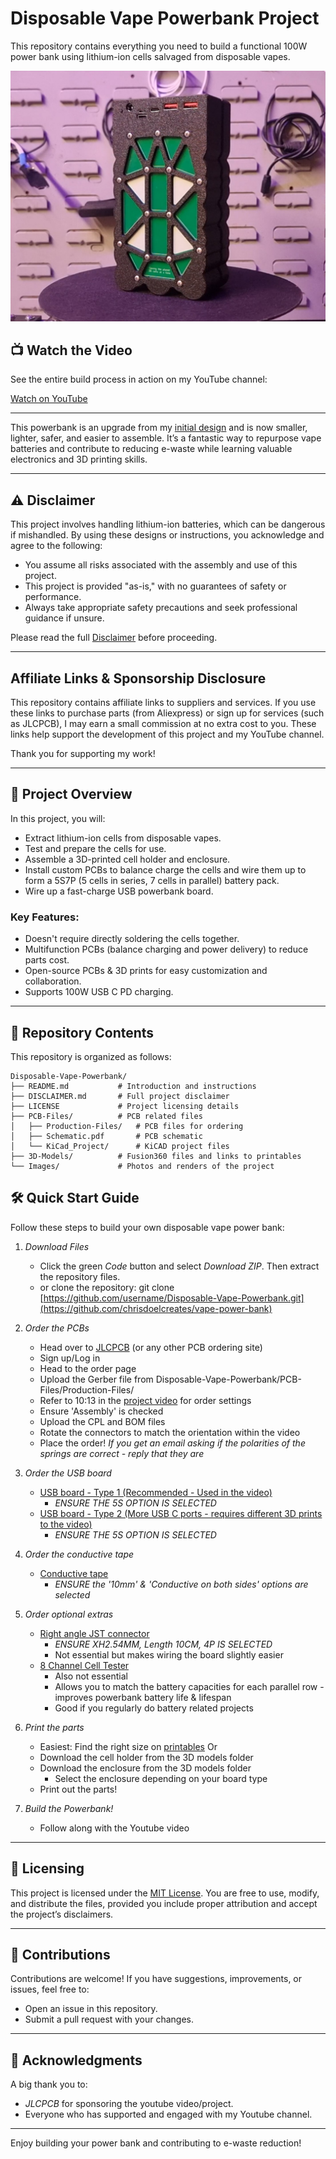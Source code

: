 # Disposable Vape Powerbank Project

This repository contains everything you need to build a functional 100W power bank using lithium-ion cells salvaged from disposable vapes.

![Finished Power Bank](Images/PowerBank.jpg)

## 📺 Watch the Video

See the entire build process in action on my YouTube channel:

[Watch on YouTube](https://youtu.be/kMiJdfgIfqI)

---

This powerbank is an upgrade from my [initial design](https://www.youtube.com/watch?v=ehp23hrrEHY) and is now smaller, lighter, safer, and easier to assemble.
It’s a fantastic way to repurpose vape batteries and contribute to reducing e-waste while learning valuable electronics and 3D printing skills.

---

## ⚠️ Disclaimer

This project involves handling lithium-ion batteries, which can be dangerous if mishandled. By using these designs or instructions, you acknowledge and agree to the following:

- You assume all risks associated with the assembly and use of this project.
- This project is provided "as-is," with no guarantees of safety or performance.
- Always take appropriate safety precautions and seek professional guidance if unsure.

Please read the full [Disclaimer](DISCLAIMER.md) before proceeding.

---

## Affiliate Links & Sponsorship Disclosure

This repository contains affiliate links to suppliers and services. If you use these links to purchase parts (from Aliexpress) or sign up for services (such as JLCPCB), I may earn a small commission at no extra cost to you. These links help support the development of this project and my YouTube channel.

Thank you for supporting my work!

---

## 🚀 Project Overview

In this project, you will:
- Extract lithium-ion cells from disposable vapes.
- Test and prepare the cells for use.
- Assemble a 3D-printed cell holder and enclosure.
- Install custom PCBs to balance charge the cells and wire them up to form a 5S7P (5 cells in series, 7 cells in parallel) battery pack.
- Wire up a fast-charge USB powerbank board.

### Key Features:
- Doesn't require directly soldering the cells together.
- Multifunction PCBs (balance charging and power delivery) to reduce parts cost.
- Open-source PCBs & 3D prints for easy customization and collaboration.
- Supports 100W USB C PD charging.
---

## 📂 Repository Contents

This repository is organized as follows:
```
Disposable-Vape-Powerbank/
├── README.md           # Introduction and instructions
├── DISCLAIMER.md       # Full project disclaimer
├── LICENSE             # Project licensing details
├── PCB-Files/          # PCB related files
│   ├── Production-Files/   # PCB files for ordering
│   ├── Schematic.pdf       # PCB schematic
│   └── KiCad_Project/      # KiCAD project files
├── 3D-Models/          # Fusion360 files and links to printables
└── Images/             # Photos and renders of the project
```
## 🛠️ Quick Start Guide

Follow these steps to build your own disposable vape power bank:

1. *Download Files*
   - Click the green *Code* button and select *Download ZIP*. Then extract the repository files.
   - or clone the repository:
     git clone [https://github.com/username/Disposable-Vape-Powerbank.git](https://github.com/chrisdoelcreates/vape-power-bank)
     
2. *Order the PCBs*
    - Head over to [JLCPCB](https://jlcpcb.com/?from=cdd) (or any other PCB ordering site)
    - Sign up/Log in
    - Head to the order page
    - Upload the Gerber file from Disposable-Vape-Powerbank/PCB-Files/Production-Files/
    - Refer to 10:13 in the [project video](https://youtu.be/h3FRk3OD1Ug) for order settings
    - Ensure 'Assembly' is checked
    - Upload the CPL and BOM files
    - Rotate the connectors to match the orientation within the video
    - Place the order!
  *If you get an email asking if the polarities of the springs are correct - reply that they are*

3. *Order the USB board*
    - [USB board - Type 1 (Recommended - Used in the video)](https://s.click.aliexpress.com/e/_oBGOqhR)
       - *ENSURE THE 5S OPTION IS SELECTED*
    - [USB board - Type 2 (More USB C ports - requires different 3D prints to the video)](https://s.click.aliexpress.com/e/_oBXyxIH)
       - *ENSURE THE 5S OPTION IS SELECTED*

4. *Order the conductive tape*
    - [Conductive tape](https://s.click.aliexpress.com/e/_olaCL05)
       - *ENSURE the '10mm' & 'Conductive on both sides' options are selected*

5. *Order optional extras*
    - [Right angle JST connector](https://s.click.aliexpress.com/e/_oEeP6lf)
      - *ENSURE XH2.54MM, Length 10CM, 4P IS SELECTED*
      - Not essential but makes wiring the board slightly easier
    - [8 Channel Cell Tester](https://s.click.aliexpress.com/e/_oEuMn9T)
      - Also not essential
      - Allows you to match the battery capacities for each parallel row - improves powerbank battery life & lifespan
      - Good if you regularly do battery related projects

6. *Print the parts*
    - Easiest: Find the right size on [printables](https://www.printables.com/@montecha_2397581/collections/2035794)
      Or
    - Download the cell holder from the 3D models folder
    - Download the enclosure from the 3D models folder
      - Select the enclosure depending on your board type
    - Print out the parts!

7. *Build the Powerbank!*
     - Follow along with the Youtube video

---

## 🧾 Licensing

This project is licensed under the [MIT License](LICENSE). You are free to use, modify, and distribute the files, provided you include proper attribution and accept the project’s disclaimers.

---

## 🤝 Contributions

Contributions are welcome! If you have suggestions, improvements, or issues, feel free to:
- Open an issue in this repository.
- Submit a pull request with your changes.

---

## 🌟 Acknowledgments

A big thank you to:
- *JLCPCB* for sponsoring the youtube video/project.
- Everyone who has supported and engaged with my Youtube channel.

---

Enjoy building your power bank and contributing to e-waste reduction!
